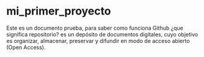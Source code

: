 # mi_primer_proyecto
Este es un documento prueba, para saber como funciona Github
¿que significa repositorio?
es un depósito de documentos digitales, cuyo objetivo es organizar, almacenar, preservar y difundir en modo de acceso abierto (Open Access).

